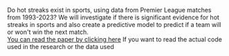 Do hot streaks exist in sports, using data from Premier League matches from 1993-2023? We will investigate if there is significant evidence for hot streaks in sports and also create a predictive model to predict if a team will or won't win the next match.\
[You can read the paper by clicking here](Do_hot_streaks_exist_in_sports.pdf)
If you want to read the actual code used in the research or the data used
